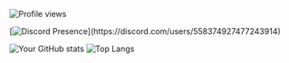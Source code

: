 ![Profile views](https://gpvc.arturio.dev/s7k1337)

[![Discord Presence](https://lanyard-profile-readme.vercel.app/api/558374927477243914?theme=light&bg=000000&animated=false&hideDiscrim=true&borderRadius=30px&idleMessage=prolly%20skidding%20something...)](https://discord.com/users/558374927477243914)

![Your GitHub stats](https://github-readme-stats.vercel.app/api?username=s7k1337&show_icons=true&theme=radical)
![Top Langs](https://github-readme-stats.vercel.app/api/top-langs/?username=s7k1337&layout=compact&theme=radical)
